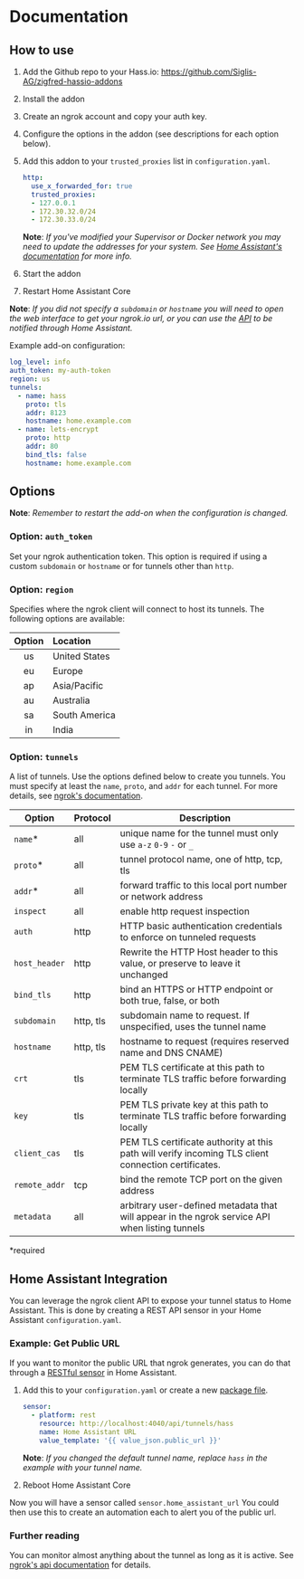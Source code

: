 # Documentation

## How to use

1. Add the Github repo to your Hass.io: <https://github.com/Siglis-AG/zigfred-hassio-addons>
2. Install the addon
3. Create an ngrok account and copy your auth key.
4. Configure the options in the addon (see descriptions for each option below).
5. Add this addon to your `trusted_proxies` list in `configuration.yaml`.

    ```yaml
    http:
      use_x_forwarded_for: true
      trusted_proxies:
      - 127.0.0.1
      - 172.30.32.0/24
      - 172.30.33.0/24
    ```

    **Note**: _If you've modified your Supervisor or Docker network you may_
    _need to update the addresses for your system. See [Home Assistant's documentation][trusted_proxies_docs]_
    _for more info._

6. Start the addon
7. Restart Home Assistant Core

**Note**: _If you did not specify a `subdomain` or `hostname` you will need to_
_open the web interface to get your ngrok.io url, or you can use the_
_[API](#home-assistant-integration) to be notified through Home Assistant._

Example add-on configuration:

```yaml
log_level: info
auth_token: my-auth-token
region: us
tunnels:
  - name: hass
    proto: tls
    addr: 8123
    hostname: home.example.com
  - name: lets-encrypt
    proto: http
    addr: 80
    bind_tls: false
    hostname: home.example.com
```

## Options

**Note**: _Remember to restart the add-on when the configuration is changed._

### Option: `auth_token`

Set your ngrok authentication token. This option is required if using a custom
`subdomain` or `hostname` or for tunnels other than `http`.

### Option: `region`

Specifies where the ngrok client will connect to host its tunnels. The following
options are available:

| **Option** | **Location**  |
| :--------: | :------------ |
| us         | United States |
| eu         | Europe        |
| ap         | Asia/Pacific  |
| au         | Australia     |
| sa         | South America |
| in         | India         |

### Option: `tunnels`

A list of tunnels. Use the options defined below to create you tunnels. You
must specify at least the `name`, `proto`, and `addr` for each tunnel. For more
details, see [ngrok's documentation][ngrok_docs_tunnels].

| Option        | Protocol  | Description                                                                                         |
| ------------- | --------- | --------------------------------------------------------------------------------------------------- |
| `name`*       | all       | unique name for the tunnel must only use `a-z` `0-9` `-` or `_`                                     |
| `proto`*      | all       | tunnel protocol name, one of http, tcp, tls                                                         |
| `addr`*       | all       | forward traffic to this local port number or network address                                        |
| `inspect`     | all       | enable http request inspection                                                                      |
| `auth`        | http      | HTTP basic authentication credentials to enforce on tunneled requests                               |
| `host_header` | http      | Rewrite the HTTP Host header to this value, or preserve to leave it unchanged                       |
| `bind_tls`    | http      | bind an HTTPS or HTTP endpoint or both true, false, or both                                         |
| `subdomain`   | http, tls | subdomain name to request. If unspecified, uses the tunnel name                                     |
| `hostname`    | http, tls | hostname to request (requires reserved name and DNS CNAME)                                          |
| `crt`         | tls       | PEM TLS certificate at this path to terminate TLS traffic before forwarding locally                 |
| `key`         | tls       | PEM TLS private key at this path to terminate TLS traffic before forwarding locally                 |
| `client_cas`  | tls       | PEM TLS certificate authority at this path will verify incoming TLS client connection certificates. |
| `remote_addr` | tcp       | bind the remote TCP port on the given address                                                       |
| `metadata`    | all       | arbitrary user-defined metadata that will appear in the ngrok service API when listing tunnels      |

*required

## Home Assistant Integration

You can leverage the ngrok client API to expose your tunnel status to Home
Assistant. This is done by creating a REST API sensor in your Home Assistant
`configuration.yaml`.

### Example: Get Public URL

If you want to monitor the public URL that ngrok generates, you can do that through
a [RESTful sensor][rest_docs] in Home Assistant.

1. Add this to your `configuration.yaml` or create a new [package file][packages_docs].

    ``` YAML
    sensor:
      - platform: rest
        resource: http://localhost:4040/api/tunnels/hass
        name: Home Assistant URL
        value_template: '{{ value_json.public_url }}'
    ```

    **Note**: _If you changed the default tunnel name, replace `hass` in the_
              _example with your tunnel name._

2. Reboot Home Assistant Core

Now you will have a sensor called `sensor.home_assistant_url` You could then use
this to create an automation each to alert you of the public url.

### Further reading

You can monitor almost anything about the tunnel as long as it is active.
See [ngrok's api documentation][ngrok_docs_api] for details.

[ngrok_docs_tunnels]: https://ngrok.com/docs#tunnel-definitions
[rest_docs]: https://www.home-assistant.io/integrations/rest/
[packages_docs]: https://www.home-assistant.io/docs/configuration/packages/
[ngrok_docs_api]: https://ngrok.com/docs#client-api
[trusted_proxies_docs]: https://www.home-assistant.io/integrations/http#reverse-proxies
